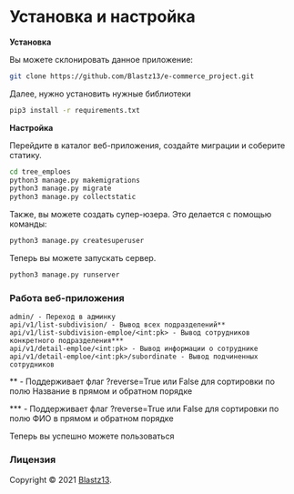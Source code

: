 # Установка и настройка

**Установка**

Вы можете склонировать данное приложение:

```bash 
git clone https://github.com/Blastz13/e-commerce_project.git
```

Далее, нужно установить нужные библиотеки

```bash
pip3 install -r requirements.txt
```

**Настройка**

Перейдите в каталог веб-приложения, создайте миграции и соберите статику.

```bash
cd tree_emploes
python3 manage.py makemigrations
python3 manage.py migrate
python3 manage.py collectstatic
```

Также, вы можете создать супер-юзера. Это делается с помощью команды:

```bash
python3 manage.py createsuperuser
```

Теперь вы можете запускать сервер.

```bash
python3 manage.py runserver
```

### Работа веб-приложения

```url
admin/ - Переход в админку
api/v1/list-subdivision/ - Вывод всех подразделений**
api/v1/list-subdivision-emploe/<int:pk> - Вывод сотрудников конкретного подразделения***
api/v1/detail-emploe/<int:pk> - Вывод информации о сотруднике
api/v1/detail-emploe/<int:pk>/subordinate - Вывод подчиненных сотрудников
```

** - Поддерживает флаг ?reverse=True или False для сортировки по полю Название в прямом и обратном порядке

*** - Поддерживает флаг ?reverse=True или False для сортировки по полю ФИО в прямом и обратном порядке

Теперь вы успешно можете пользоваться 


### Лицензия

Copyright © 2021 [Blastz13](https://github.com/Blastz13/).